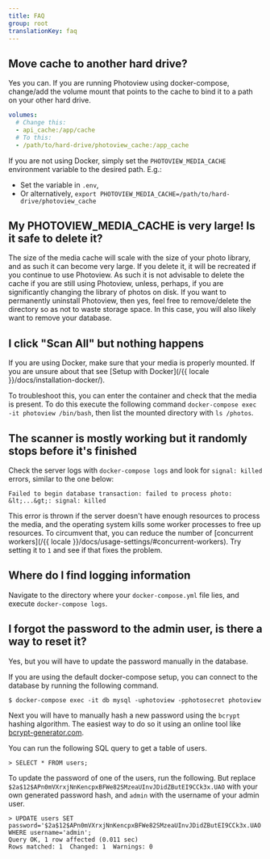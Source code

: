 ```yaml
---
title: FAQ
group: root
translationKey: faq
---
```


## Move cache to another hard drive?

Yes you can. If you are running Photoview using docker-compose, change/add the volume mount that points to the cache to bind it to a path on your other hard drive.

```yml
volumes:
  # Change this:
  - api_cache:/app/cache
  # To this:
  - /path/to/hard-drive/photoview_cache:/app_cache
```

If you are not using Docker, simply set the `PHOTOVIEW_MEDIA_CACHE` environment variable to the desired path. E.g.:

- Set the variable in `.env`,
- Or alternatively, `export PHOTOVIEW_MEDIA_CACHE=/path/to/hard-drive/photoview_cache`

## My PHOTOVIEW_MEDIA_CACHE is very large! Is it safe to delete it?

The size of the media cache will scale with the size of your photo library, and as such it can become very large.
If you delete it, it will be recreated if you continue to use Photoview.
As such it is not advisable to delete the cache if you are still using Photoview, unless, perhaps, if you are significantly changing the library of photos on disk.
If you want to permanently uninstall Photoview, then yes, feel free to remove/delete the directory so as not to waste storage space.
In this case, you will also likely want to remove your database.

## I click "Scan All" but nothing happens

If you are using Docker, make sure that your media is properly mounted. If you are unsure about that see [Setup with Docker](/{{ locale }}/docs/installation-docker/).

To troubleshoot this, you can enter the container and check that the media is present.
To do this execute the following command `docker-compose exec -it photoview /bin/bash`, then list the mounted directory with `ls /photos`.

## The scanner is mostly working but it randomly stops before it's finished

Check the server logs with `docker-compose logs` and look for `signal: killed` errors, similar to the one below:

```text
Failed to begin database transaction: failed to process photo: &lt;...&gt;: signal: killed
```

This error is thrown if the server doesn't have enough resources to process the media, and the operating system kills some worker processes to free up resources.
To circumvent that, you can reduce the number of [concurrent workers](/{{ locale }}/docs/usage-settings/#concurrent-workers).
Try setting it to `1` and see if that fixes the problem.

## Where do I find logging information

Navigate to the directory where your `docker-compose.yml` file lies, and execute `docker-compose logs`.

## I forgot the password to the admin user, is there a way to reset it?

Yes, but you will have to update the password manually in the database.

If you are using the default docker-compose setup, you can connect to the database by running the following command.

```shell
$ docker-compose exec -it db mysql -uphotoview -pphotosecret photoview
```

Next you will have to manually hash a new password using the `bcrypt` hashing algorithm.
The easiest way to do so it using an online tool like [bcrypt-generator.com](https://bcrypt-generator.com/).

You can run the following SQL query to get a table of users.

```shell
> SELECT * FROM users;
```

To update the password of one of the users, run the following. But replace `$2a$12$APn0mVXrxjNnKencpxBFWe82SMzeaUInvJDidZButEI9CCk3x.UAO` with your own generated password hash,
and `admin` with the username of your admin user.

```shell
> UPDATE users SET password='$2a$12$APn0mVXrxjNnKencpxBFWe82SMzeaUInvJDidZButEI9CCk3x.UAO' WHERE username='admin';
Query OK, 1 row affected (0.011 sec)
Rows matched: 1  Changed: 1  Warnings: 0
```
